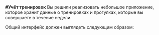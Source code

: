 **#Учёт тренировок**
Вы решили реализовать небольшое приложение, которое хранит данные о тренировках и прогулках, которые вы совершаете в течение недели.

Общий интерфейс должен выглядеть следующим образом:
